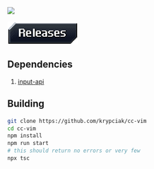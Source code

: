 [![](https://tokei.rs/b1/github/krypciak/cc-vim?type=typescript&label=TypeScript&style=flat)](https://github.com/krypciak/cc-vim)

![Realeses](https://github.com/CCDirectLink/organization/blob/master/assets/badges/releases%402x.png)  

## Dependencies
1. [input-api](https://github.com/CCDirectLink/input-api)
		

## Building
```bash
git clone https://github.com/krypciak/cc-vim
cd cc-vim
npm install
npm run start
# this should return no errors or very few
npx tsc
```
